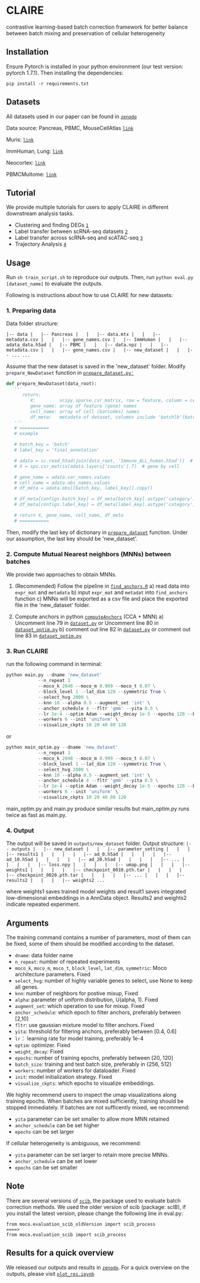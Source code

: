 # CLAIRE
contrastive learning-based batch correction framework for better balance between batch mixing and preservation of cellular heterogeneity

## Installation

Ensure Pytorch is installed in your python environment (our test version: pytorch 1.7.1). Then installing the dependencies:
```
pip install -r requirements.txt
```

## Datasets
All datasets used in our paper can be found in [`zenodo`](https://zenodo.org/record/7136754)

Data source:
Pancreas, PBMC, MouseCellAtlas [`link`](https://github.com/JinmiaoChenLab/Batch-effect-removal-benchmarking/tree/master/Data)

Muris: [`link`](https://drive.google.com/uc?id=17ou8nVfrTYXJhA_a-OJOEm03zfbfBgxH)

ImmHuman, Lung: [`link`](https://github.com/theislab/scib-reproducibility)

Neocortex: [`link`](https://github.com/jaydu1/VITAE/tree/master/data)

PBMCMultome: [`link`](https://support.10xgenomics.com/single-cell-multiome-atac-gex/datasets/1.0.0/pbmc_granulocyte_sorted_10k)

## Tutorial
We provide multiple tutorials for users to apply CLAIRE in different downstream analysis tasks.
* Clustering and finding DEGs [`1`](./demos/Clustering_and_finding_DEGs.ipynb)
* Label transfer between scRNA-seq datasets [`2`](./demos/Label-Transfer-PBMC.ipynb)
* Label transfer across scRNA-seq and scATAC-seq [`3`](./demos/Label-Transfer-CrossOmics.ipynb)
* Trajectory Analysis [`4`](./demos/Trajectory_Analysis.ipynb)

## Usage
Run ```sh train_script.sh``` to reproduce our outputs. 
Then, run ```python eval.py [dataset_name]``` to evaluate the outputs. 

Following is instructions about how to use CLAIRE for new datasets:

### 1. Preparing data
Data folder structure:

`
|-- data
|   |-- Pancreas
|   |   |-- data.mtx
|   |   |-- metadata.csv
|   |   |-- gene_names.csv
|   |-- ImmHuman
|   |   |-- adata_data.h5ad
|   |-- PBMC
|   |   |-- data.npz
|   |   |-- metadata.csv
|   |   |-- gene_names.csv
|   |-- new_dataset
|   |   |-- ...
...
`

Assume that the new dataset is saved in the 'new_dataset' folder. Modify `prepare_NewDataset` function in [`prepare_dataset.py'`](./moco/prepare_dataset.py)

```Python
def prepare_NewDataset(data_root):  
   '''
      return:
         X:         scipy.sparse.csr_matrix, row = feature, column = cell
         gene_name: array of feature (gene) names
         cell_name: array of cell (barcodes) names
         df_meta:   metadata of dataset, columns include 'batchlb'(batch column), 'CellType'(optional)
   '''
   # =========== 
   # example

   # batch_key = 'batch'
   # label_key = 'final_annotation'

   # adata = sc.read_h5ad(join(data_root, 'Immune_ALL_human.h5ad'))  # read ImmHuman dataset
   # X = sps.csr_matrix(adata.layers['counts'].T)  # gene by cell

   # gene_name = adata.var_names.values
   # cell_name = adata.obs_names.values
   # df_meta = adata.obs[[batch_key, label_key]].copy()

   # df_meta[configs.batch_key] = df_meta[batch_key].astype('category')
   # df_meta[configs.label_key] = df_meta[label_key].astype('category')

   # return X, gene_name, cell_name, df_meta
   # ===========
```

Then, modify the last key of dictionary in [`prepare_dataset`](./moco/prepare_dataset.py) function. Under our assumption, the last key should be 'new_dataset'.

### 2. Compute Mutual Nearest neighbors (MNNs) between batches
We provide two approaches to obtain MNNs. 
1. (Recommended) Follow the pipeline in [`find_anchors.R`](./moco/find_anchors.R)
   a) read data into `expr_mat` and `metadata`
   b) input `expr_mat` and `metadat` into `find_anchors` function
   c) MNNs will be exported as a csv file and place the exported file in the 'new_dataset' folder.

2. Compute anchors in python [`computeAnchors`](./moco/sNNs.py) (CCA + MNN)
   a) Uncomment line 79 in [`dataset.py`]('./moco/dataset.py') or Uncomment line 80 in [`dataset_optim.py`]('./moco/dataset_optim.py')
   b) comment out line 82 in [`dataset.py`]('./moco/dataset.py') or comment out line 83 in [`dataset_optim.py`]('./moco/dataset_optim.py')

### 3. Run CLAIRE
run the following command in terminal:
``` Python
python main.py --dname 'new_dataset' 
            --n_repeat 3
            --moco_k 2048 --moco_m 0.999 --moco_t 0.07 \
            --block_level 1 --lat_dim 128 --symmetric True \
            --select_hvg 2000 \
            --knn 10 --alpha 0.5 --augment_set 'int' \
            --anchor_schedule 4 --fltr 'gmm' --yita 0.5 \
            --lr 1e-4 --optim Adam --weight_decay 1e-5 --epochs 120 --batch_size 256\
            --workers 6 --init 'uniform' \
            --visualize_ckpts 10 20 40 80 120
```

or 

``` Python
python main_optim.py --dname 'new_dataset' 
            --n_repeat 3
            --moco_k 2048 --moco_m 0.999 --moco_t 0.07 \
            --block_level 1 --lat_dim 128 --symmetric True \
            --select_hvg 2000 \
            --knn 10 --alpha 0.5 --augment_set 'int' \
            --anchor_schedule 4 --fltr 'gmm' --yita 0.5 \
            --lr 1e-4 --optim Adam --weight_decay 1e-5 --epochs 120 --batch_size 256\
            --workers 6 --init 'uniform' \
            --visualize_ckpts 10 20 40 80 120
```

main_optim.py and main.py produce similar results but main_optim.py runs twice as fast as main.py. 

### 4. Output
The output will be saved in `outputs/new_dataset` folder. Output structure:
`
|-- outputs
|   |-- new_dataset
|   |   |-- parameter_setting
|   |   |   |-- results1
|   |   |   |   |-- ad_0.h5ad
|   |   |   |   |-- ad_10.h5ad
|   |   |   |   |-- ad_20.h5ad
|   |   |   |   |-- ...
|   |   |   |   |-- loss.npy
|   |   |   |   |-- umap.png
|   |   |   |-- weights1
|   |   |   |   |-- checkpoint_0010.pth.tar
|   |   |   |   |-- checkpoint_0020.pth.tar
|   |   |   |   |-- ...
|   |   |   |-- results2
|   |   |   |-- weights2
...
`

where weights1 saves trained model weights and result1 saves integrated low-dimensional embeddings in a AnnData object. Results2 and weights2 indicate repeated experiment.

## Arguments
The training command contains a number of parameters, most of them can be fixed, some of them should be modified according to the dataset.
* `dname`: data folder name 
* `n_repeat`: number of repeated experiments
* `moco_k`, `moco_m`, `moco_t`, `block_level`, `lat_dim`, `symmetric`: Moco architecture parameters. Fixed
* `select_hvg`: number of highly variable genes to select, use None to keep all genes.
* `knn`: number of neighbors for postive mixup, Fixed
* `alpha`: parameter of uniform distribution, U(alpha, 1). Fixed
* `augment_set`: which operation to use for mixup. Fixed
* `anchor_schedule`: which epoch to filter anchors, preferably between [2,10]
* `fltr`: use gaussian mixture model to filter anchors. Fixed
* `yita`: threshold for filtering anchors, preferably between [0.4, 0.6]
* `lr`： learning rate for model training, preferably 1e-4
* `optim`: optimizer. Fixed
* `weight_decay`: Fixed
* `epochs`: number of training epochs, preferably between [20, 120]
* `batch_size`: training and test batch size, preferably in {256, 512}
* `workers`: number of workers for dataloader. Fixed
* `init`: model initialization strategy. Fixed
* `visualize_ckpts`: which epochs to visualize embeddings.

We highly recommend users to inspect the umap visualizations along training epochs. When batches are mixed sufficiently, training should be stopped immediately. 
If batches are not sufficently mixed, we recommend: 
* `yita` parameter can be set smaller to allow more MNN retained
* `anchor_schedule` can be set higher
* `epochs` can be set larger

If cellular heterogeneity is ambiguous, we recommend:
* `yita` parameter can be set larger to retain more precise MNNs.
* `anchor_schedule` can be set lower
* `epochs` can be set smaller


## Note

There are several versions of [`scib`](https://github.com/theislab/scib), the package used to evaluate batch correction methods. We used the older version of scib (package: scIB), if you install the latest version, please change the following line in eval.py:
```
from moco.evaluation_scib_oldVersion import scib_process
====>
from moco.evaluation_scib import scib_process
``` 

## Results for a quick overview 
We released our outputs and results in [`zenodo`](https://zenodo.org/record/7136754). For a quick overview on the outputs, please visit [`plot_res.ipynb`](plot_res.ipynb)
